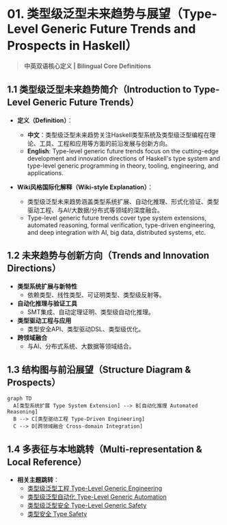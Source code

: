# 01. 类型级泛型未来趋势与展望（Type-Level Generic Future Trends and Prospects in Haskell）

> **中英双语核心定义 | Bilingual Core Definitions**

## 1.1 类型级泛型未来趋势简介（Introduction to Type-Level Generic Future Trends）

- **定义（Definition）**：
  - **中文**：类型级泛型未来趋势关注Haskell类型系统及类型级泛型编程在理论、工具、工程和应用等方面的前沿发展与创新方向。
  - **English**: Type-level generic future trends focus on the cutting-edge development and innovation directions of Haskell's type system and type-level generic programming in theory, tooling, engineering, and applications.

- **Wiki风格国际化解释（Wiki-style Explanation）**：
  - 类型级泛型未来趋势涵盖类型系统扩展、自动化推理、形式化验证、类型驱动工程、与AI/大数据/分布式等领域的深度融合。
  - Type-level generic future trends cover type system extensions, automated reasoning, formal verification, type-driven engineering, and deep integration with AI, big data, distributed systems, etc.

## 1.2 未来趋势与创新方向（Trends and Innovation Directions）

- **类型系统扩展与新特性**
  - 依赖类型、线性类型、可证明类型、类型级反射等。
- **自动化推理与验证工具**
  - SMT集成、自动定理证明、类型级自动化推理。
- **类型驱动工程与应用**
  - 类型安全API、类型驱动DSL、类型级优化。
- **跨领域融合**
  - 与AI、分布式系统、大数据等领域结合。

## 1.3 结构图与前沿展望（Structure Diagram & Prospects）

```mermaid
graph TD
  A[类型系统扩展 Type System Extension] --> B[自动化推理 Automated Reasoning]
  B --> C[类型驱动工程 Type-Driven Engineering]
  C --> D[跨领域融合 Cross-domain Integration]
```

## 1.4 多表征与本地跳转（Multi-representation & Local Reference）

- **相关主题跳转**：
  - [类型级泛型工程 Type-Level Generic Engineering](./01-Type-Level-Generic-Engineering.md)
  - [类型级泛型自动化 Type-Level Generic Automation](./01-Type-Level-Generic-Automation.md)
  - [类型级泛型安全 Type-Level Generic Safety](./01-Type-Level-Generic-Safety.md)
  - [类型安全 Type Safety](./01-Type-Safety.md)
